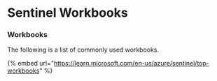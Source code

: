 # Sentinel Workbooks

### Workbooks

The following is a list of commonly used workbooks.

{% embed url="https://learn.microsoft.com/en-us/azure/sentinel/top-workbooks" %}
